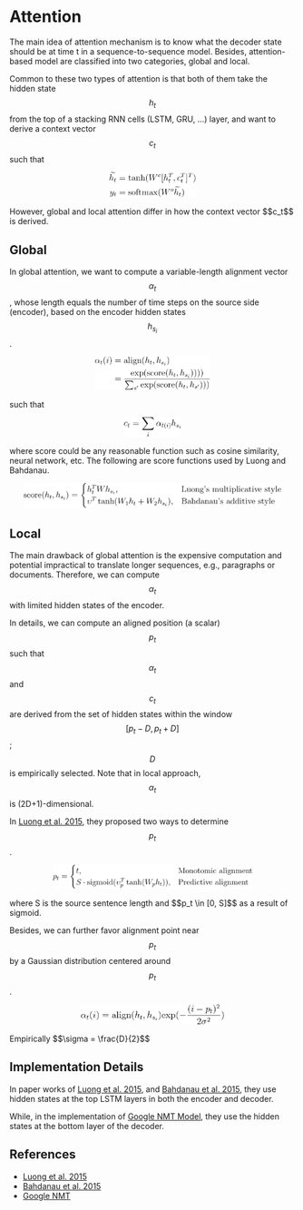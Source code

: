 # Attention

The main idea of attention mechanism is to know what the decoder state should be at time t in a sequence-to-sequence model. Besides, attention-based model are classified into two categories, global and local.

Common to these two types of attention is that both of them take the hidden state $$h_t$$ from the top of a stacking RNN cells (LSTM, GRU, ...) layer, and want to derive a context vector $$c_t$$ such that
<!---
\begin{align*}
\widetilde{h_t} &= \tanh(W^c [h_t^T, c_t^T]^T) \\
y_t &= \text{softmax}(W^o \widetilde{h_t})
\end{align*}
-->
<p align="center">
<img width="30%" src="img/attention_basic.png">
</p>
However, global and local attention differ in how the context vector $$c_t$$ is derived.

## Global

In global attention, we want to compute a variable-length alignment vector  $$\alpha_t$$, whose length equals the number of time steps on the source side (encoder), based on the encoder hidden states $$h_{s_i}$$.
<!---
\begin{align*}
\alpha_t(i) &= \text{align}(h_t, h_{s_i}) \\
&= \frac{\text{exp}(\text{score}(h_t, h_{s_i}))))}{\sum_{s'} \text{exp}(\text{score}(h_t, h_{s'})))}
\end{align*}
-->
<p align="center">
<img width="40%" src="img/weighted_vector.png">
</p>
such that
<!---
\begin{align*}
c_t = \sum_i \alpha_{t(i)} h_{s_i}
\end{align*}
-->
<p align="center">
<img width="20%" src="img/context_vector.png">
</p>
where score could be any reasonable function such as cosine similarity, neural network, etc. The following are score functions used by Luong and Bahdanau.
<!---
$$
\text{score}(h_t, h_{s_i}) =
\begin{cases}
h_t^T W h_{s_i},& \text{Luong's multiplicative style} \\
\upsilon^T \tanh(W_1 h_t + W_2 h_{s_i}),& \text{Bahdanau's additive style}
\end{cases}
$$
-->
<p align="center">
<img width="90%" src="img/score_functions.png">
</p>

## Local

The main drawback of global attention is the expensive computation and potential impractical to translate longer sequences, e.g., paragraphs or documents. Therefore, we can compute $$\alpha_t$$ with limited hidden states of the encoder.

In details, we can compute an aligned position (a scalar) $$p_t$$ such that $$\alpha_t$$ and $$c_t$$ are derived from the set of hidden states within the window $$[p_t - D, p_t + D]$$; $$D$$is empirically selected. Note that in local approach, $$\alpha_t$$ is (2D+1)-dimensional.

In [Luong et al. 2015](https://arxiv.org/abs/1508.04025), they proposed two ways to determine $$p_t$$.

<!---
$$
p_t =
\begin{cases}
t,& \text{Monotomic alignment} \\
S \cdot \text{sigmoid}(\upsilon_p^T \tanh(W_p h_t)), & \text{Predictive alignment}
\end{cases}
$$
-->
<p align="center">
<img width="70%" src="img/pt_selection.png">
</p>
where  S is the source sentence length and $$p_t \in [0, S]$$ as a result of sigmoid.

Besides, we can further favor alignment point near $$p_t$$ by a Gaussian distribution centered around $$p_t$$.
<!---
$$
\alpha_t(i) = \text{align}(h_t, h_{s_i}) \text{exp}(- \frac{(i - p_t)^2}{2 \sigma^2})
$$
-->
<p align="center">
<img width="50%" src="img/local_alpha_t.png">
</p>
Empirically $$\sigma = \frac{D}{2}$$

## Implementation Details

In paper works of [Luong et al. 2015](https://arxiv.org/abs/1508.04025), and [Bahdanau et al. 2015](https://arxiv.org/pdf/1409.0473.pdf), they use hidden states at the top LSTM layers in both the encoder and decoder. 

While, in the implementation of [Google NMT Model](https://github.com/tensorflow/nmt/blob/master/nmt/gnmt_model.py#L167), they use the hidden states at the bottom layer of the decoder.

## References

* [Luong et al. 2015](https://arxiv.org/abs/1508.04025)
* [Bahdanau et al. 2015](https://arxiv.org/pdf/1409.0473.pdf)
* [Google NMT](https://github.com/tensorflow/nmt)

